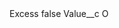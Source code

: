 <?xml version="1.0" encoding="UTF-8"?>
<CustomMetadata xmlns="http://soap.sforce.com/2006/04/metadata" xmlns:xsi="http://www.w3.org/2001/XMLSchema-instance" xmlns:xsd="http://www.w3.org/2001/XMLSchema">
    <label>Excess</label>
    <protected>false</protected>
    <values>
        <field>Value__c</field>
        <value xsi:type="xsd:string">O</value>
    </values>
</CustomMetadata>
